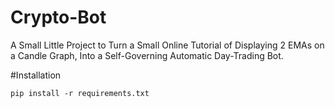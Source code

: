 # Crypto-Bot
A Small Little Project to Turn a Small Online Tutorial of Displaying 2 EMAs on a Candle Graph, Into a Self-Governing Automatic Day-Trading Bot.

#Installation
```
pip install -r requirements.txt
```
